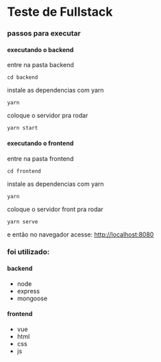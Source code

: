 # Teste de Fullstack

### passos para executar

#### executando o backend

entre na pasta backend
~~~console
cd backend
~~~
instale as dependencias com yarn
~~~console
yarn
~~~
coloque o servidor pra rodar
~~~console
yarn start
~~~
#### executando o frontend
entre na pasta frontend
~~~console
cd frontend
~~~
instale as dependencias com yarn
~~~console
yarn
~~~
coloque o servidor front pra rodar
~~~console
yarn serve
~~~
e então no navegador acesse:
[http://localhost:8080]()

### foi utilizado:
#### backend
- node
- express
- mongoose
#### frontend
- vue
- html
- css
- js